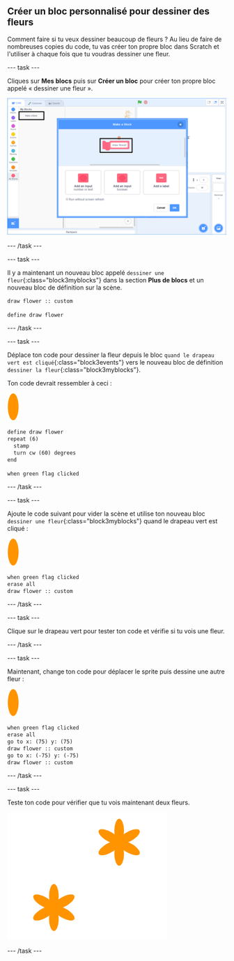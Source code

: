 ## Créer un bloc personnalisé pour dessiner des fleurs

Comment faire si tu veux dessiner beaucoup de fleurs ? Au lieu de faire de nombreuses copies du code, tu vas créer ton propre bloc dans Scratch et l'utiliser à chaque fois que tu voudras dessiner une fleur.

\--- task \---

Cliques sur **Mes blocs** puis sur **Créer un bloc** pour créer ton propre bloc appelé « dessiner une fleur ».

![capture d'écran](images/flower-make-block.png)

\--- /task \---

\--- task \---

Il y a maintenant un nouveau bloc appelé `dessiner une fleur`{:class="block3myblocks"} dans la section **Plus de blocs** et un nouveau bloc de définition sur la scène.

```blocks3
draw flower :: custom

define draw flower
```

\--- /task \---

\--- task \---

Déplace ton code pour dessiner la fleur depuis le bloc `quand le drapeau vert est cliqué`{:class="block3events"} vers le nouveau bloc de définition `dessiner la fleur`{:class="block3myblocks"}.

Ton code devrait ressembler à ceci :

![sprite de fleur](images/flower-sprite.png)

```blocks3
define draw flower
repeat (6) 
  stamp
  turn cw (60) degrees
end

when green flag clicked
```

\--- /task \---

\--- task \---

Ajoute le code suivant pour vider la scène et utilise ton nouveau bloc `dessiner une fleur`{:class="block3myblocks"} quand le drapeau vert est cliqué :

![sprite de fleur](images/flower-sprite.png)

```blocks3
when green flag clicked
erase all
draw flower :: custom
```

\--- /task \---

\--- task \---

Clique sur le drapeau vert pour tester ton code et vérifie si tu vois une fleur.

\--- /task \---

\--- task \---

Maintenant, change ton code pour déplacer le sprite puis dessine une autre fleur :

![sprite de fleur](images/flower-sprite.png)

```blocks3
when green flag clicked
erase all
go to x: (75) y: (75)
draw flower :: custom
go to x: (-75) y: (-75)
draw flower :: custom 
```

\--- /task \---

\--- task \---

Teste ton code pour vérifier que tu vois maintenant deux fleurs.

![capture d'écran](images/flower-two.png)

\--- /task \---
